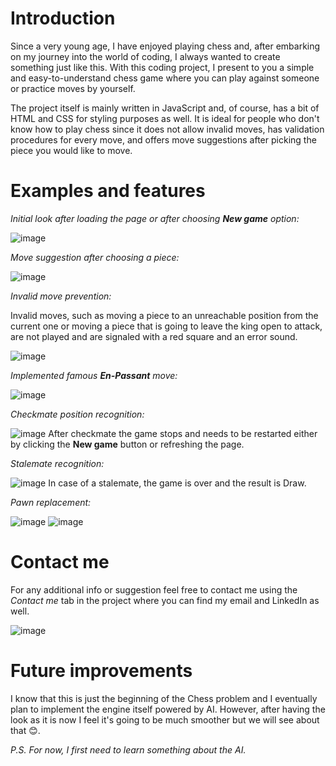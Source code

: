 # Introduction

Since a very young age, I have enjoyed playing chess and, after embarking on my journey into the world of coding, I always wanted to create something just like this. With this coding project, I present to you a simple and easy-to-understand chess game where you can play against someone or practice moves by yourself.

The project itself is mainly written in JavaScript and, of course, has a bit of HTML and CSS for styling purposes as well. It is ideal for people who don't know how to play chess since it does not allow invalid moves, has validation procedures for every move, and offers move suggestions after picking the piece you would like to move.

# Examples and features

_Initial look after loading the page or after choosing **New game** option:_

![image](https://github.com/Drashko73/Chess/assets/103207855/90b64f8f-e4c1-4ccc-b5a1-daa149f85b14)

_Move suggestion after choosing a piece:_

![image](https://github.com/Drashko73/Chess/assets/103207855/84cc4cea-d362-4cac-b866-5ad5a34ff6fa)

_Invalid move prevention:_

Invalid moves, such as moving a piece to an unreachable position from the current one or moving a piece that is going to leave the king open to attack, are not played and are signaled with a red square and an error sound.

![image](https://github.com/Drashko73/Chess/assets/103207855/acc8ddb5-4247-48da-8c9a-b97300bbd614)

_Implemented famous **En-Passant** move:_

![image](https://github.com/Drashko73/Chess/assets/103207855/b9345f3f-fb18-428a-93bd-79320c7992af)

_Checkmate position recognition:_

![image](https://github.com/Drashko73/Chess/assets/103207855/a6d7b5d9-10bd-4ace-8487-202cfe64bd05)
After checkmate the game stops and needs to be restarted either by clicking the **New game** button or refreshing the page.

_Stalemate recognition:_

![image](https://github.com/Drashko73/Chess/assets/103207855/7ae759d1-677d-4e50-8ab2-e60e8de5f8fd)
In case of a stalemate, the game is over and the result is Draw.

_Pawn replacement:_

![image](https://github.com/Drashko73/Chess/assets/103207855/345670d1-8d52-48d2-8bb0-e990d47a7014)
![image](https://github.com/Drashko73/Chess/assets/103207855/e9a6d6e2-63c4-4751-b1ad-2acfba891261)


# Contact me
For any additional info or suggestion feel free to contact me using the _Contact me_ tab in the project where you can find my email and LinkedIn as well.

![image](https://github.com/Drashko73/Chess/assets/103207855/fbb99f48-54a6-448a-b79a-72dbe3436138)

# Future improvements

I know that this is just the beginning of the Chess problem and I eventually plan to implement the engine itself powered by AI. However, after having the look as it is now I feel it's going to be much smoother but we will see about that 😊.

_P.S. For now, I first need to learn something about the AI._
